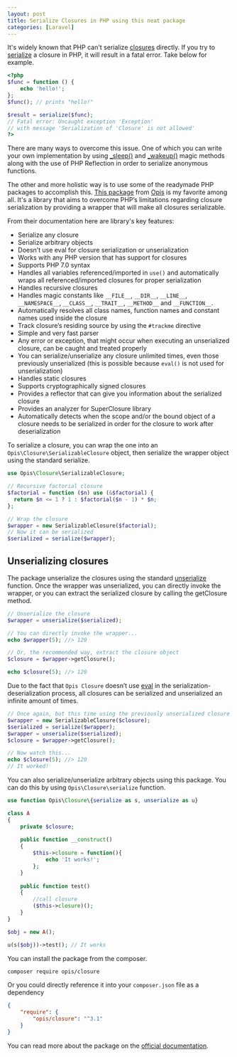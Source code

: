 ```yaml
---
layout: post
title: Serialize Closures in PHP using this neat package
categories: [Laravel]
---
```


It's widely known that PHP can't serialize [closures](https://www.php.net/manual/en/functions.anonymous.php) directly. If you try to [serialize](https://www.php.net/manual/en/function.serialize.php) a closure in PHP, it will result in a fatal error. Take below for example.

```php
<?php
$func = function () {
    echo 'hello!';
};
$func(); // prints "hello!"

$result = serialize($func);  
// Fatal error: Uncaught exception 'Exception' 
// with message 'Serialization of 'Closure' is not allowed' 
?>
```

There are many ways to overcome this issue. One of which you can write your own implementation by using [_sleep()](http://php.net/manual/en/language.oop5.magic.php#object.sleep) and [_wakeup()](https://www.php.net/manual/en/language.oop5.magic.php#object.wakeup) magic methods along with the use of PHP Reflection in order to serialize anonymous functions. 

The other and more holistic way is to use some of the readymade PHP packages to accomplish this. [This package](https://github.com/opis/closure) from [Opis](https://opis.io/) is my favorite among all. It's a library that aims to overcome PHP’s limitations regarding closure serialization by providing a wrapper that will make all closures serializable.

From their documentation here are library's key features:

* Serialize any closure
* Serialize arbitrary objects
* Doesn’t use eval for closure serialization or unserialization
* Works with any PHP version that has support for closures
* Supports PHP 7.0 syntax
* Handles all variables referenced/imported in `use()` and automatically wraps all referenced/imported closures for proper serialization
* Handles recursive closures
* Handles magic constants like `__FILE__`, `__DIR__`, `__LINE__`, `__NAMESPACE__`, `__CLASS__`, `__TRAIT__`, `__METHOD__` and `__FUNCTION__`.
* Automatically resolves all class names, function names and constant names used inside the closure
* Track closure’s residing source by using the `#trackme` directive
* Simple and very fast parser
* Any error or exception, that might occur when executing an unserialized closure, can be caught and treated properly
* You can serialize/unserialize any closure unlimited times, even those previously unserialized (this is possible because `eval()` is not used for unserialization)
* Handles static closures
* Supports cryptographically signed closures
* Provides a reflector that can give you information about the serialized closure
* Provides an analyzer for SuperClosure library
* Automatically detects when the scope and/or the bound object of a closure needs to be serialized in order for the closure to work after deserialization

To serialize a closure, you can wrap the one into an `Opis\Closure\SerializableClosure` object, then serialize the wrapper object using the standard serialize.

```php
use Opis\Closure\SerializableClosure;

// Recursive factorial closure
$factorial = function ($n) use (&$factorial) {
  return $n <= 1 ? 1 : $factorial($n - 1) * $n;
};

// Wrap the closure
$wrapper = new SerializableClosure($factorial);
// Now it can be serialized
$serialized = serialize($wrapper);
```

## Unserializing closures

The package unserialize the closures using the standard [unserialize](https://www.php.net/manual/en/function.unserialize.php) function. Once the wrapper was unserialized, you can directly invoke the wrapper, or you can extract the serialized closure by calling the getClosure method.

```php
// Unserialize the closure
$wrapper = unserialize($serialized);

// You can directly invoke the wrapper...
echo $wrapper(5); //> 120

// Or, the recommended way, extract the closure object
$closure = $wrapper->getClosure();

echo $closure(5); //> 120
```

Due to the fact that `Opis Closure` doesn’t use [eval](https://www.php.net/manual/en/function.eval.php) in the serialization-deserialization process, all closures can be serialized and unserialized an infinite amount of times.

```php
// Once again, but this time using the previously unserialized closure
$wrapper = new SerializableClosure($closure);
$serialized = serialize($wrapper);
$wrapper = unserialize($serialized);
$closure = $wrapper->getClosure();

// Now watch this...
echo $closure(5); //> 120
// It worked!
```

You can also serialize/unserialize arbitrary objects using this package. You can do this by using `Opis\Closure\serialize` function.


```php
use function Opis\Closure\{serialize as s, unserialize as u}

class A
{
    private $closure;
    
    public function __construct()
    {
        $this->closure = function(){
            echo 'It works!';
        };
    }
    
    public function test()
    {
        //call closure
        ($this->closure)();
    }
}

$obj = new A();

u(s($obj))->test(); // It works
```

You can install the package from the composer.

```bash 
composer require opis/closure
```

Or you could directly reference it into your `composer.json` file as a dependency

```json
{
    "require": {
        "opis/closure": "^3.1"
    }
}
```

You can read more about the package on the [official documentation](https://opis.io/closure).
